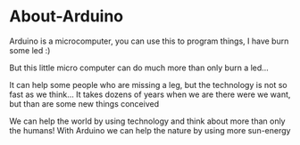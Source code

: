 # About-Arduino

Arduino is a microcomputer, you can use this to program things,
I have burn some led :)

But this little micro computer can do much more than only burn a led...

It can help some people who are missing a leg, but the technology is not so fast as we think...
It takes dozens of years when we are there were we want, but than are some new things conceived

We can help the world by using technology and think about more than only the humans!
With Arduino we can help the nature by using more sun-energy
